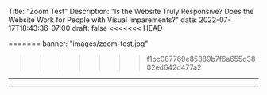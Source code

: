 Title: "Zoom Test"
Description: "Is the Website Truly Responsive? Does the Website Work for People with Visual Imparements?"
date: 2022-07-17T18:43:36-07:00
draft: false
<<<<<<< HEAD

=======
banner: "images/zoom-test.jpg"
>>>>>>> f1bc087769e85389b7f6a655d3802ed642d477a2
---

---